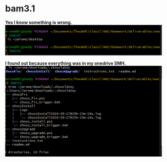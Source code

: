 # bam3.1 

**Yes I know something is wrong.**
![choco](/week3/attachments/desktopview.png) 

**I found out because everything was in my onedrive SMH.**
![desktop](/week3/attachments/choco_view.png)